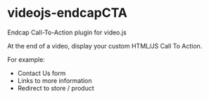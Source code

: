# videojs-endcapCTA
Endcap Call-To-Action plugin for video.js

At the end of a video, display your custom HTML/JS Call To Action.

For example:
*  Contact Us form
*  Links to more information
*  Redirect to store / product
